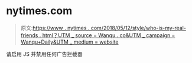 # nytimes.com

> 原文:[https://www . nytimes . com/2018/05/12/style/who-is-my-real-friends . html？UTM _ source = Wanqu . co&UTM _ campaign = Wanqu+Daily&UTM _ medium = website](https://www.nytimes.com/2018/05/12/style/who-are-my-real-friends.html?utm_source=wanqu.co&utm_campaign=Wanqu+Daily&utm_medium=website)

请启用 JS 并禁用任何广告拦截器